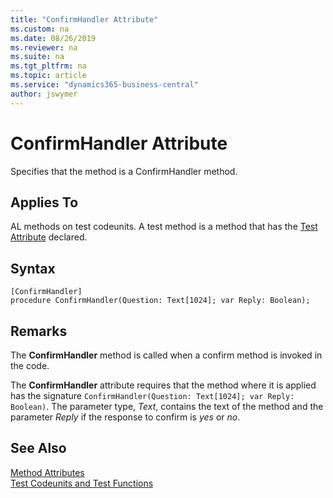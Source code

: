 ```yaml
---
title: "ConfirmHandler Attribute"
ms.custom: na
ms.date: 08/26/2019
ms.reviewer: na
ms.suite: na
ms.tgt_pltfrm: na
ms.topic: article
ms.service: "dynamics365-business-central"
author: jswymer
---
```


# ConfirmHandler Attribute

Specifies that the method is a ConfirmHandler method.

## Applies To  
AL methods on test codeunits. A test method is a method that has the [Test Attribute](devenv-test-attribute.md) declared. 

## Syntax  
  
```  
[ConfirmHandler]
procedure ConfirmHandler(Question: Text[1024]; var Reply: Boolean);
```    

## Remarks
The **ConfirmHandler** method is called when a confirm method is invoked in the code.

The **ConfirmHandler** attribute requires that the method where it is applied has the signature `ConfirmHandler(Question: Text[1024]; var Reply: Boolean)`. The parameter type, *Text*,  contains the text of the method and the parameter *Reply* if the response to confirm is *yes* or *no*.

## See Also  
[Method Attributes](devenv-method-attributes.md)  
[Test Codeunits and Test Functions](../devenv-test-codeunits-and-test-methods.md)